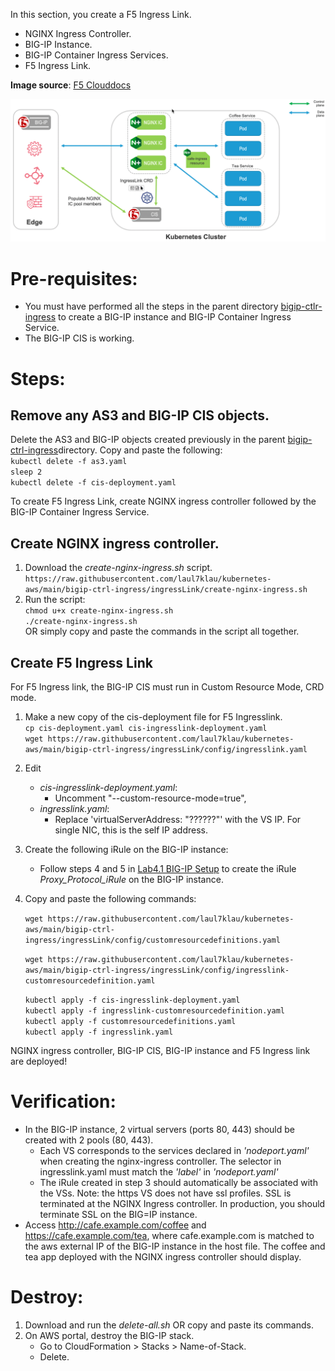 In this section, you create a F5 Ingress Link.  
- NGINX Ingress Controller.  
- BIG-IP Instance.  
- BIG-IP Container Ingress Services.  
- F5 Ingress Link.  

**Image source**: [F5 Clouddocs](https://clouddocs.f5.com/containers/latest/userguide/ingresslink/)  

![F5 Ingress Link](ingress-link-diagram.png)   

# Pre-requisites:
- You must have performed all the steps in the parent directory [bigip-ctlr-ingress](https://github.com/laul7klau/kubernetes-aws/tree/main/bigip-ctrl-ingress) to create a BIG-IP instance and BIG-IP Container Ingress Service.  
- The BIG-IP CIS is working.

# Steps:   
## Remove any AS3 and BIG-IP CIS objects. 
Delete the AS3 and BIG-IP objects created previously in the parent [bigip-ctrl-ingress](https://github.com/laul7klau/kubernetes-aws/tree/main/bigip-ctrl-ingress)directory. Copy and paste the following:   
``kubectl delete -f as3.yaml``     
``sleep 2``   
``kubectl delete -f cis-deployment.yaml``   

To create F5 Ingress Link, create NGINX ingress controller followed by the BIG-IP Container Ingress Service.  
## Create NGINX ingress controller.   
1. Download the *create-nginx-ingress.sh* script.  
``https://raw.githubusercontent.com/laul7klau/kubernetes-aws/main/bigip-ctrl-ingress/ingressLink/create-nginx-ingress.sh``   
2. Run the script:  
   ``chmod u+x create-nginx-ingress.sh``    
   ``./create-nginx-ingress.sh``   
   OR simply copy and paste the commands in the script all together.  
   
## Create F5 Ingress Link  
For F5 Ingress link, the BIG-IP CIS must run in Custom Resource Mode, CRD mode. 
1. Make a new copy of the cis-deployment file for F5 Ingresslink.  
``cp cis-deployment.yaml cis-ingresslink-deployment.yaml``  
``wget https://raw.githubusercontent.com/laul7klau/kubernetes-aws/main/bigip-ctrl-ingress/ingressLink/config/ingresslink.yaml``    

2. Edit  
   - *cis-ingresslink-deployment.yaml*:  
      - Uncomment "--custom-resource-mode=true",    
   - *ingresslink.yaml*:  
      - Replace 'virtualServerAddress: "??????"' with the VS IP. For single NIC, this is the self IP address.  

3. Create the following iRule on the BIG-IP instance:
   - Follow steps 4 and 5 in [Lab4.1 BIG-IP Setup](https://clouddocs.f5.com/training/community/containers/html/class1/module4/lab1.html) to create the iRule *Proxy_Protocol_iRule* on the BIG-IP instance.  
4. Copy and paste the following commands:  

   ``wget https://raw.githubusercontent.com/laul7klau/kubernetes-aws/main/bigip-ctrl-ingress/ingressLink/config/customresourcedefinitions.yaml``     

   ``wget https://raw.githubusercontent.com/laul7klau/kubernetes-aws/main/bigip-ctrl-ingress/ingressLink/config/ingresslink-customresourcedefinition.yaml``   

   ``kubectl apply -f cis-ingresslink-deployment.yaml``  
   ``kubectl apply -f ingresslink-customresourcedefinition.yaml``    
   ``kubectl apply -f customresourcedefinitions.yaml``     
   ``kubectl apply -f ingresslink.yaml``    
   
NGINX ingress controller, BIG-IP CIS, BIG-IP instance and F5 Ingress link are deployed!

# Verification:
- In the BIG-IP instance, 2 virtual servers (ports 80, 443) should be created with 2 pools (80, 443). 
  - Each VS corresponds to the services declared in *'nodeport.yaml'* when creating the nginx-ingress controller. The selector in ingresslink.yaml must match the *'label'* in *'nodeport.yaml'*
  - The iRule created in step 3 should automatically be associated with the VSs.
  Note: the https VS does not have ssl profiles. SSL is terminated at the NGINX Ingress controller. In production, you should terminate SSL on the BIG=IP instance.  
- Access http://cafe.example.com/coffee and https://cafe.example.com/tea, where cafe.example.com is matched to the aws external IP of the BIG-IP instance in the host file. The coffee and tea app deployed with the NGINX ingress controller should display.

# Destroy:
1. Download and run the *delete-all.sh* OR copy and paste its commands.  
2. On AWS portal, destroy the BIG-IP stack.  
   - Go to CloudFormation > Stacks > Name-of-Stack. 
   - Delete.  


